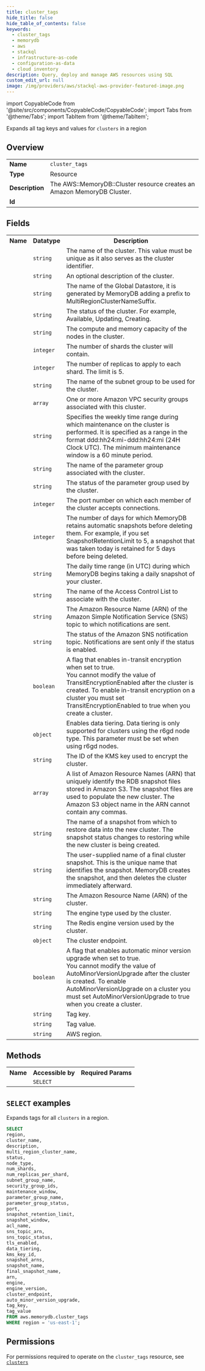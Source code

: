 ```yaml
---
title: cluster_tags
hide_title: false
hide_table_of_contents: false
keywords:
  - cluster_tags
  - memorydb
  - aws
  - stackql
  - infrastructure-as-code
  - configuration-as-data
  - cloud inventory
description: Query, deploy and manage AWS resources using SQL
custom_edit_url: null
image: /img/providers/aws/stackql-aws-provider-featured-image.png
---
```


import CopyableCode from '@site/src/components/CopyableCode/CopyableCode';
import Tabs from '@theme/Tabs';
import TabItem from '@theme/TabItem';

Expands all tag keys and values for <code>clusters</code> in a region

## Overview
<table><tbody>
<tr><td><b>Name</b></td><td><code>cluster_tags</code></td></tr>
<tr><td><b>Type</b></td><td>Resource</td></tr>
<tr><td><b>Description</b></td><td>The AWS::MemoryDB::Cluster resource creates an Amazon MemoryDB Cluster.</td></tr>
<tr><td><b>Id</b></td><td><CopyableCode code="aws.memorydb.cluster_tags" /></td></tr>
</tbody></table>

## Fields
<table><tbody><tr><th>Name</th><th>Datatype</th><th>Description</th></tr><tr><td><CopyableCode code="cluster_name" /></td><td><code>string</code></td><td>The name of the cluster. This value must be unique as it also serves as the cluster identifier.</td></tr>
<tr><td><CopyableCode code="description" /></td><td><code>string</code></td><td>An optional description of the cluster.</td></tr>
<tr><td><CopyableCode code="multi_region_cluster_name" /></td><td><code>string</code></td><td>The name of the Global Datastore, it is generated by MemoryDB adding a prefix to MultiRegionClusterNameSuffix.</td></tr>
<tr><td><CopyableCode code="status" /></td><td><code>string</code></td><td>The status of the cluster. For example, Available, Updating, Creating.</td></tr>
<tr><td><CopyableCode code="node_type" /></td><td><code>string</code></td><td>The compute and memory capacity of the nodes in the cluster.</td></tr>
<tr><td><CopyableCode code="num_shards" /></td><td><code>integer</code></td><td>The number of shards the cluster will contain.</td></tr>
<tr><td><CopyableCode code="num_replicas_per_shard" /></td><td><code>integer</code></td><td>The number of replicas to apply to each shard. The limit is 5.</td></tr>
<tr><td><CopyableCode code="subnet_group_name" /></td><td><code>string</code></td><td>The name of the subnet group to be used for the cluster.</td></tr>
<tr><td><CopyableCode code="security_group_ids" /></td><td><code>array</code></td><td>One or more Amazon VPC security groups associated with this cluster.</td></tr>
<tr><td><CopyableCode code="maintenance_window" /></td><td><code>string</code></td><td>Specifies the weekly time range during which maintenance on the cluster is performed. It is specified as a range in the format ddd:hh24:mi-ddd:hh24:mi (24H Clock UTC). The minimum maintenance window is a 60 minute period.</td></tr>
<tr><td><CopyableCode code="parameter_group_name" /></td><td><code>string</code></td><td>The name of the parameter group associated with the cluster.</td></tr>
<tr><td><CopyableCode code="parameter_group_status" /></td><td><code>string</code></td><td>The status of the parameter group used by the cluster.</td></tr>
<tr><td><CopyableCode code="port" /></td><td><code>integer</code></td><td>The port number on which each member of the cluster accepts connections.</td></tr>
<tr><td><CopyableCode code="snapshot_retention_limit" /></td><td><code>integer</code></td><td>The number of days for which MemoryDB retains automatic snapshots before deleting them. For example, if you set SnapshotRetentionLimit to 5, a snapshot that was taken today is retained for 5 days before being deleted.</td></tr>
<tr><td><CopyableCode code="snapshot_window" /></td><td><code>string</code></td><td>The daily time range (in UTC) during which MemoryDB begins taking a daily snapshot of your cluster.</td></tr>
<tr><td><CopyableCode code="acl_name" /></td><td><code>string</code></td><td>The name of the Access Control List to associate with the cluster.</td></tr>
<tr><td><CopyableCode code="sns_topic_arn" /></td><td><code>string</code></td><td>The Amazon Resource Name (ARN) of the Amazon Simple Notification Service (SNS) topic to which notifications are sent.</td></tr>
<tr><td><CopyableCode code="sns_topic_status" /></td><td><code>string</code></td><td>The status of the Amazon SNS notification topic. Notifications are sent only if the status is enabled.</td></tr>
<tr><td><CopyableCode code="tls_enabled" /></td><td><code>boolean</code></td><td>A flag that enables in-transit encryption when set to true.<br />You cannot modify the value of TransitEncryptionEnabled after the cluster is created. To enable in-transit encryption on a cluster you must set TransitEncryptionEnabled to true when you create a cluster.</td></tr>
<tr><td><CopyableCode code="data_tiering" /></td><td><code>object</code></td><td>Enables data tiering. Data tiering is only supported for clusters using the r6gd node type. This parameter must be set when using r6gd nodes.</td></tr>
<tr><td><CopyableCode code="kms_key_id" /></td><td><code>string</code></td><td>The ID of the KMS key used to encrypt the cluster.</td></tr>
<tr><td><CopyableCode code="snapshot_arns" /></td><td><code>array</code></td><td>A list of Amazon Resource Names (ARN) that uniquely identify the RDB snapshot files stored in Amazon S3. The snapshot files are used to populate the new cluster. The Amazon S3 object name in the ARN cannot contain any commas.</td></tr>
<tr><td><CopyableCode code="snapshot_name" /></td><td><code>string</code></td><td>The name of a snapshot from which to restore data into the new cluster. The snapshot status changes to restoring while the new cluster is being created.</td></tr>
<tr><td><CopyableCode code="final_snapshot_name" /></td><td><code>string</code></td><td>The user-supplied name of a final cluster snapshot. This is the unique name that identifies the snapshot. MemoryDB creates the snapshot, and then deletes the cluster immediately afterward.</td></tr>
<tr><td><CopyableCode code="arn" /></td><td><code>string</code></td><td>The Amazon Resource Name (ARN) of the cluster.</td></tr>
<tr><td><CopyableCode code="engine" /></td><td><code>string</code></td><td>The engine type used by the cluster.</td></tr>
<tr><td><CopyableCode code="engine_version" /></td><td><code>string</code></td><td>The Redis engine version used by the cluster.</td></tr>
<tr><td><CopyableCode code="cluster_endpoint" /></td><td><code>object</code></td><td>The cluster endpoint.</td></tr>
<tr><td><CopyableCode code="auto_minor_version_upgrade" /></td><td><code>boolean</code></td><td>A flag that enables automatic minor version upgrade when set to true.<br />You cannot modify the value of AutoMinorVersionUpgrade after the cluster is created. To enable AutoMinorVersionUpgrade on a cluster you must set AutoMinorVersionUpgrade to true when you create a cluster.</td></tr>
<tr><td><CopyableCode code="tag_key" /></td><td><code>string</code></td><td>Tag key.</td></tr>
<tr><td><CopyableCode code="tag_value" /></td><td><code>string</code></td><td>Tag value.</td></tr>
<tr><td><CopyableCode code="region" /></td><td><code>string</code></td><td>AWS region.</td></tr>
</tbody></table>

## Methods

<table><tbody>
  <tr>
    <th>Name</th>
    <th>Accessible by</th>
    <th>Required Params</th>
  </tr>
  <tr>
    <td><CopyableCode code="list_resources" /></td>
    <td><code>SELECT</code></td>
    <td><CopyableCode code="region" /></td>
  </tr>
</tbody></table>

## `SELECT` examples
Expands tags for all <code>clusters</code> in a region.
```sql
SELECT
region,
cluster_name,
description,
multi_region_cluster_name,
status,
node_type,
num_shards,
num_replicas_per_shard,
subnet_group_name,
security_group_ids,
maintenance_window,
parameter_group_name,
parameter_group_status,
port,
snapshot_retention_limit,
snapshot_window,
acl_name,
sns_topic_arn,
sns_topic_status,
tls_enabled,
data_tiering,
kms_key_id,
snapshot_arns,
snapshot_name,
final_snapshot_name,
arn,
engine,
engine_version,
cluster_endpoint,
auto_minor_version_upgrade,
tag_key,
tag_value
FROM aws.memorydb.cluster_tags
WHERE region = 'us-east-1';
```


## Permissions

For permissions required to operate on the <code>cluster_tags</code> resource, see <a href="/providers/aws/memorydb/clusters/#permissions"><code>clusters</code></a>

